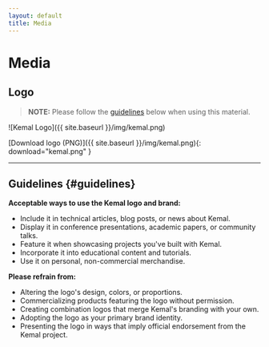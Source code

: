 ```yaml
---
layout: default
title: Media
---
```


# Media

## Logo

> **NOTE:** Please follow the [guidelines](#guidelines) below when using this material.

![Kemal Logo]({{ site.baseurl }}/img/kemal.png)

[Download logo (PNG)]({{ site.baseurl }}/img/kemal.png){: download="kemal.png" }

---

## Guidelines {#guidelines}

**Acceptable ways to use the Kemal logo and brand:**

- Include it in technical articles, blog posts, or news about Kemal.
- Display it in conference presentations, academic papers, or community talks.
- Feature it when showcasing projects you've built with Kemal.
- Incorporate it into educational content and tutorials.
- Use it on personal, non-commercial merchandise.

**Please refrain from:**

- Altering the logo's design, colors, or proportions.
- Commercializing products featuring the logo without permission.
- Creating combination logos that merge Kemal's branding with your own.
- Adopting the logo as your primary brand identity.
- Presenting the logo in ways that imply official endorsement from the Kemal project.
